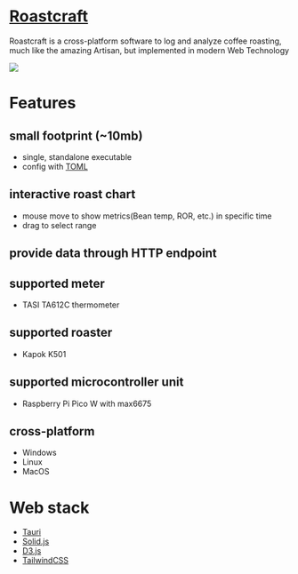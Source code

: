 [Roastcraft](https://roastcraft.app/)
==========

Roastcraft is a cross-platform software to log and analyze coffee roasting, much like the amazing Artisan, but implemented in modern Web Technology

![](https://github.com/chihpingkuo/roastcraft/blob/master/web_assets/screen_shot_2023_11_30_081457.png?raw=true)

# Features
## small footprint (~10mb)
  - single, standalone executable
  - config with [TOML](https://toml.io/) 

## interactive roast chart
  - mouse move to show metrics(Bean temp, ROR, etc.) in specific time
  - drag to select range

## provide data through HTTP endpoint


## supported meter
  - TASI TA612C thermometer

## supported roaster
  - Kapok K501

## supported microcontroller unit
  - Raspberry Pi Pico W with max6675

## cross-platform
  - Windows
  - Linux
  - MacOS

# Web stack
- [Tauri](https://tauri.app/)
- [Solid.js](https://www.solidjs.com/)
- [D3.js](https://d3js.org/)
- [TailwindCSS](https://tailwindcss.com/)


